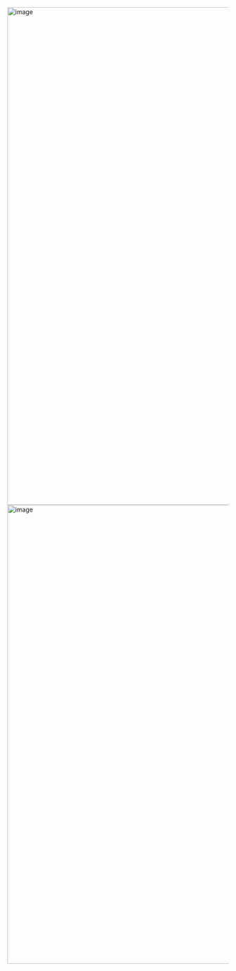 

<img width="2448" height="1130" alt="image" src="https://github.com/user-attachments/assets/4ac20d8b-c99e-44d7-8335-2900162a0a01" />
<img width="2584" height="1042" alt="image" src="https://github.com/user-attachments/assets/ee92f787-228e-438e-bb25-3688bdb9ff00" />
